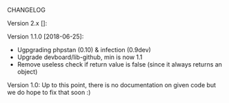 CHANGELOG

Version 2.x []:


Version 1.1.0 [2018-06-25]:
 - Ugpgrading phpstan (0.10) & infection (0.9dev)
 - Upgrade devboard/lib-github, min is now 1.1
 - Remove useless check if return value is false (since it always returns an object)

Version 1.0: Up to this point, there is no documentation on given code but we do hope to fix that soon :)

